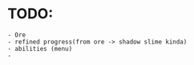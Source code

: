 # TODO:
    - Ore
    - refined progress(from ore -> shadow slime kinda)
    - abilities (menu)
    - 
